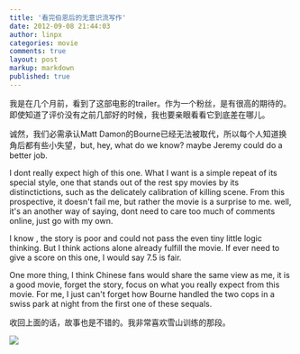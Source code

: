 ```yaml
---
title: '看完伯恩后的无意识流写作'
date: 2012-09-08 21:44:03
author: linpx
categories: movie
comments: true
layout: post
markup: markdown
published: true
---
```

我是在几个月前，看到了这部电影的trailer。作为一个粉丝，是有很高的期待的。即使知道了评价没有之前几部好的时候，我也要亲眼看看它到底差在哪儿。

诚然，我们必需承认Matt Damon的Bourne已经无法被取代，所以每个人知道换角后都有些小失望，but, hey, what do we
know? maybe Jeremy could do a better job.

I dont really expect high of this one. What I want is a simple repeat of
its special style, one that stands out of the rest spy movies by its
distinctictions, such as the delicately calibration of killing scene. From
this prospective, it doesn't fail me, but rather the movie is a surprise to
me. well, it's an another way of saying, dont need to care too much of
comments online, just go with my own.

I know , the story is poor and could not pass the even tiny little logic
thinking. But I think actions alone already fulfill the movie. If ever need
to give a score on this one, I would say 7.5 is fair.

One more thing, I think Chinese fans would share the same view as me, it is
a good movie, forget the story, focus on what you really expect from this
movie. For me, I just can't forget how Bourne handled the two cops in a
swiss park at night from the first one of these sequals.

收回上面的话，故事也是不错的。我非常喜欢雪山训练的那段。

![]( http://farm9.staticflickr.com/8313/7952938124_827b17d303_o.jpg)
